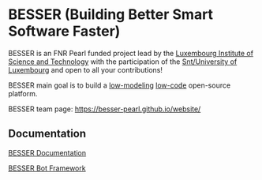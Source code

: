 # BESSER (Building Better Smart Software Faster)
BESSER is an FNR Pearl funded project lead by the [Luxembourg Institute of Science and Technology](https://www.list.lu/) with the participation of the [Snt/University of Luxembourg](https://www.uni.lu/snt-en/) and open to all your contributions!

BESSER main goal is to build a [low-modeling](https://modeling-languages.com/welcome-to-the-low-modeling-revolution/) [low-code](https://modeling-languages.com/low-code-vs-model-driven/) open-source platform.

BESSER team page: https://besser-pearl.github.io/website/

## Documentation

[BESSER Documentation](https://besser.readthedocs.io/en/latest/)


[BESSER Bot Framework](https://besser-bot-framework.readthedocs.io/latest/)
